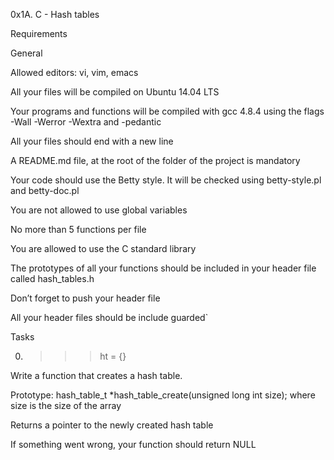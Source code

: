 0x1A. C - Hash tables

Requirements

General

Allowed editors: vi, vim, emacs

All your files will be compiled on Ubuntu 14.04 LTS

Your programs and functions will be compiled with gcc 4.8.4 using the flags -Wall -Werror -Wextra and -pedantic

All your files should end with a new line

A README.md file, at the root of the folder of the project is mandatory

Your code should use the Betty style. It will be checked using betty-style.pl and betty-doc.pl

You are not allowed to use global variables

No more than 5 functions per file

You are allowed to use the C standard library

The prototypes of all your functions should be included in your header file called hash_tables.h

Don’t forget to push your header file

All your header files should be include guarded`

Tasks

0. >>> ht = {}

Write a function that creates a hash table.



Prototype: hash_table_t *hash_table_create(unsigned long int size); where size is the size of the array

Returns a pointer to the newly created hash table

If something went wrong, your function should return NULL
